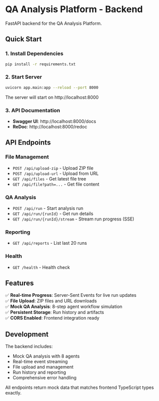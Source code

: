 # QA Analysis Platform - Backend

FastAPI backend for the QA Analysis Platform.

## Quick Start

### 1. Install Dependencies

```bash
pip install -r requirements.txt
```

### 2. Start Server

```bash
uvicorn app.main:app --reload --port 8000
```

The server will start on http://localhost:8000

### 3. API Documentation

- **Swagger UI**: http://localhost:8000/docs
- **ReDoc**: http://localhost:8000/redoc

## API Endpoints

### File Management
- `POST /api/upload-zip` - Upload ZIP file
- `POST /api/upload-url` - Upload from URL  
- `GET /api/files` - Get latest file tree
- `GET /api/file?path=...` - Get file content

### QA Analysis
- `POST /api/run` - Start analysis run
- `GET /api/run/{runId}` - Get run details
- `GET /api/run/{runId}/stream` - Stream run progress (SSE)

### Reporting
- `GET /api/reports` - List last 20 runs

### Health
- `GET /health` - Health check

## Features

✅ **Real-time Progress**: Server-Sent Events for live run updates  
✅ **File Upload**: ZIP files and URL downloads  
✅ **Mock QA Analysis**: 8-step agent workflow simulation  
✅ **Persistent Storage**: Run history and artifacts  
✅ **CORS Enabled**: Frontend integration ready  

## Development

The backend includes:
- Mock QA analysis with 8 agents
- Real-time event streaming
- File upload and management
- Run history and reporting
- Comprehensive error handling

All endpoints return mock data that matches frontend TypeScript types exactly.
